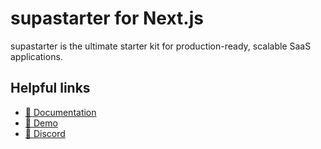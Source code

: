 # supastarter for Next.js

supastarter is the ultimate starter kit for production-ready, scalable SaaS applications.

## Helpful links

- [📘 Documentation](https://supastarter.dev/docs/nextjs)
- [🚀 Demo](https://demo.supastarter.dev)
- [💬 Discord](https://discord.gg/BZDNtf8hqt)
